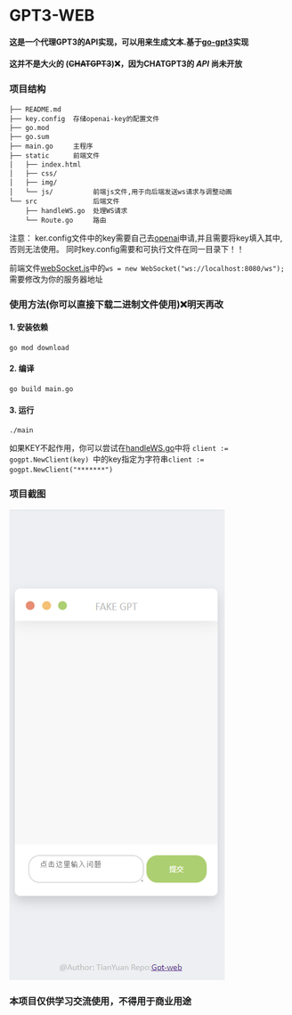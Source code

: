 # GPT3-WEB
#### 这是一个代理GPT3的API实现，可以用来生成文本.基于[go-gpt3](https://github.com/sashabaranov/go-gpt3)实现
#### 这并不是大火的 (~~CHATGPT3~~)❌，因为CHATGPT3的 ***API*** 尚未开放

### 项目结构
```
├── README.md
├── key.config  存储openai-key的配置文件
├── go.mod
├── go.sum
├── main.go     主程序
├── static      前端文件
│   ├── index.html
│   ├── css/
│   ├── img/
│   └── js/          前端js文件,用于向后端发送ws请求与调整动画
└── src              后端文件
    ├── handleWS.go  处理WS请求
    └── Route.go     路由
```
注意： ker.config文件中的key需要自己去[openai](https://openai.com/)申请,并且需要将key填入其中,否则无法使用。
同时key.config需要和可执行文件在同一目录下！！

前端文件[webSocket.js](static/js/webSocket.js)中的```ws = new WebSocket("ws://localhost:8080/ws");```需要修改为你的服务器地址
### 使用方法(你可以直接下载二进制文件使用)❌明天再改
#### 1. 安装依赖
```
go mod download
```
#### 2. 编译
```
go build main.go
```
#### 3. 运行
```
./main
```

如果KEY不起作用，你可以尝试在[handleWS.go](src/handleWS.go)中将 ```client := gogpt.NewClient(key) ```中的key指定为字符串```client := gogpt.NewClient("*******") ```

### 项目截图
![image](img.png)
### 本项目仅供学习交流使用，不得用于商业用途